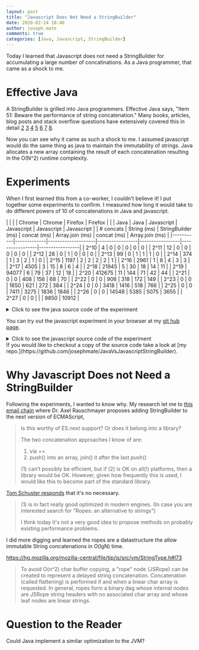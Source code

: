 ```yaml
---
layout: post
title: "Javascript Does Not Need a StringBuilder"
date: 2020-02-24 18:40
author: joseph.mate
comments: true
categories: [Java, Javascript, StringBuilder]
---
```


Today I learned that Javascript does not need a StringBuilder for accumulating a large number of concatinations.
As a Java programmer, that came as a shock to me.

# Effective Java
A StringBuilder is grilled into Java programmers. Effective Java says, "Item 51: Beware the performance of string concatenation."
Many books, articles, blog posts and stack overflow questions have extensively covered this in detail 
[2](http://www.thefinestartist.com/effective-java/51)
[3](http://jtechies.blogspot.com/2012/07/item-51-beware-performance-of-string.html)
[4](https://www.corejavaguru.com/effective-java/items/51)
[5](https://dzone.com/articles/string-concatenation-performacne-improvement-in-ja)
[6](https://stackoverflow.com/questions/4645020/when-to-use-stringbuilder-in-java)
[7](https://stackoverflow.com/questions/10078912/best-practices-performance-mixing-stringbuilder-append-with-string-concat)
[8](https://stackoverflow.com/questions/1532461/stringbuilder-vs-string-concatenation-in-tostring-in-java).

Now you can see why it came as such a shock to me.
I assumed javascript would do the same thing as java to maintain the immutability of strings.
Java allocates a new array containing the result of each concatenation resulting in the O(N^2) runtime complexity.

# Experiments
When I first learned this from a co-worker, I couldn't believe it!
I put together some experiments to confirm.
I measured how long it would take to do different powers of 10 of concatenations in Java and javascript.


|           |             |                    | Chrome          | Chrome          | Firefox         | Firefox         |
|           | Java        | Java               | Javascript      | Javascript      | Javascript      | Javascript      |
| # concats | String (ms) | StringBuilder (ms) | concat (ms)     | Array.join (ms) | concat (ms)     | Array.join (ms) |
|-----------|-------------|--------------------|-----------------|-----------------|-----------------|-----------------|
|      2^10 |           4 |                  0 |               0 |               0 |               0 |               0 |
|      2^11 |          12 |                  0 |               0 |               0 |               0 |               0 |
|      2^12 |          28 |                  0 |               1 |               0 |               0 |               0 |
|      2^13 |          99 |                  0 |               1 |               1 |               1 |               0 |
|      2^14 |         374 |                  1 |               3 |               2 |               1 |               0 |
|      2^15 |        1197 |                  2 |               2 |               2 |               2 |               1 |
|      2^16 |        2961 |                  1 |               8 |               4 |               3 |               3 |
|      2^17 |        4505 |                  3 |              15 |               8 |               6 |               4 |
|      2^18 |       21945 |                  5 |              30 |              18 |              14 |              11 |
|      2^19 |       94077 |                  6 |              79 |              37 |              12 |              18 |
|      2^20 |      412675 |                 11 |             144 |              71 |              42 |              44 |
|      2^21 |           0 |                  0 |             408 |             156 |              68 |              70 |
|      2^22 |           0 |                  0 |             906 |             318 |             172 |             149 |
|      2^23 |           0 |                  0 |            1650 |             621 |             272 |             384 |
|      2^24 |           0 |                  0 |            3418 |            1416 |             518 |             766 |
|      2^25 |           0 |                  0 |            7411 |            3275 |            1836 |            1846 |
|      2^26 |           0 |                  0 |           14548 |            5385 |            5075 |            3655 |
|      2^27 |           0 |                  0 |                 |                 |            9850 |           10912 |

<details>
<summary>Click to see the java source code of the experiment</summary>

```java
blah
```
</details>

You can try out the javascript experiment in your browser at my [git hub page](https://josephmate.github.io/JavaVsJavascriptStringBuilder/).
<details>
<summary>Click to see the javascript source code of the experiment</summary>

```javascript
blah
```
</details>
If you would like to checkout a copy of the source code take a look at [my repo.](https://github.com/josephmate/JavaVsJavascriptStringBuilder).

# Why Javascript Does not Need a StringBuilder

Following the experiments, I wanted to know why.
My research let me to [this email chain](https://www.mail-archive.com/es-discuss@mozilla.org/msg10071.html) where Dr. Axel Rauschmayer
proposes adding StringBuilder to the next version of ECMAScript,
> Is this worthy of ES.next support? Or does it belong into a library?
> 
> The two concatenation approaches I know of are:
> 1. via +=
> 2. push() into an array, join() it after the last push()
> 
> (1) can’t possibly be efficient, but if (2) is OK on all(!) platforms, then a 
> library would be OK. However, given how frequently this is used, I would like 
> this to become part of the standard library.

[Tom Schuster responds](https://www.mail-archive.com/es-discuss@mozilla.org/msg10129.html) that it's no necessary.
> (1) is in  fact really good optimized in modern engines.  (In case you
are interested search for "Ropes: an alternative to strings")
> 
> I think today it's not a very good idea to propose methods on probably
existing performance problems.

I did more digging and learned the ropes are a datastructure the allow immutable String concatenations in O(lgN) time.

https://hg.mozilla.org/mozilla-central/file/tip/js/src/vm/StringType.h#l73

>    To avoid O(n^2) char buffer copying, a "rope" node (JSRope) can be created
>    to represent a delayed string concatenation. Concatenation (called
>    flattening) is performed if and when a linear char array is requested. In
>    general, ropes form a binary dag whose internal nodes are JSRope string
>    headers with no associated char array and whose leaf nodes are linear
>    strings.

# Question to the Reader
Could Java implement a similar optimization to the JVM?
